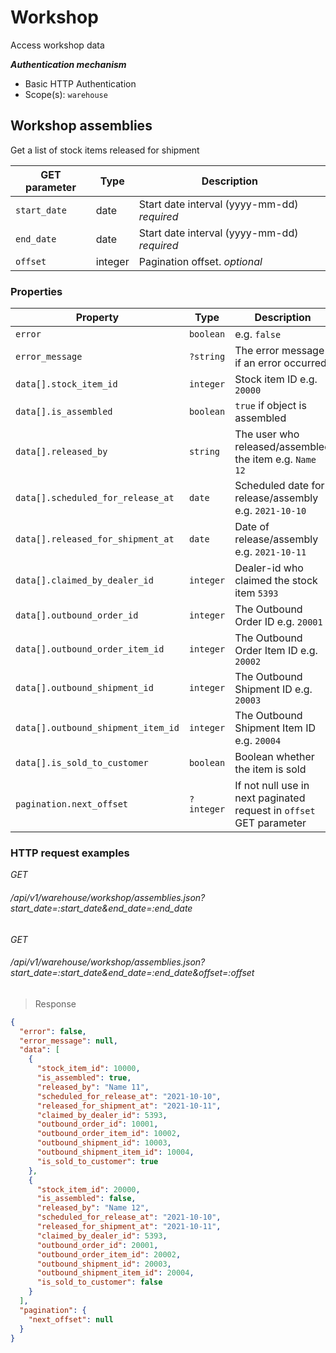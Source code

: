 # Workshop #

Access workshop data

***Authentication mechanism***

- Basic HTTP Authentication
- Scope(s): `warehouse`

## Workshop assemblies ##

Get a list of stock items released for shipment

| GET parameter | Type    | Description                                                               |
|---------------|---------|---------------------------------------------------------------------------|
| `start_date`  | date    | Start date interval (yyyy-mm-dd) <i class="label label-info">required</i> |
| `end_date`    | date    | Start date interval (yyyy-mm-dd) <i class="label label-info">required</i> |
| `offset`      | integer | Pagination offset. <i class="label label-info">optional</i>               |

### Properties ###

| Property                           | Type       | Description                                                         |
|------------------------------------|------------|---------------------------------------------------------------------|
| `error`                            | `boolean`  | e.g. `false`                                                        |
| `error_message`                    | `?string`  | The error message if an error occurred                              |
| `data[].stock_item_id`             | `integer`  | Stock item ID e.g. `20000`                                          |
| `data[].is_assembled`              | `boolean`  | `true` if object is assembled                                       |
| `data[].released_by`               | `string`   | The user who released/assembled the item e.g. `Name 12`             |
| `data[].scheduled_for_release_at`  | `date`     | Scheduled date for release/assembly e.g. `2021-10-10`               |
| `data[].released_for_shipment_at`  | `date`     | Date of release/assembly e.g. `2021-10-11`                          |
| `data[].claimed_by_dealer_id`      | `integer`  | Dealer-id who claimed the stock item `5393`                         |
| `data[].outbound_order_id`         | `integer`  | The Outbound Order ID e.g. `20001`                                  |
| `data[].outbound_order_item_id`    | `integer`  | The Outbound Order Item ID e.g. `20002`                             |
| `data[].outbound_shipment_id`      | `integer`  | The Outbound Shipment ID e.g. `20003`                               |
| `data[].outbound_shipment_item_id` | `integer`  | The Outbound Shipment Item ID e.g. `20004`                          |
| `data[].is_sold_to_customer`       | `boolean`  | Boolean whether the item is sold                                    |
| `pagination.next_offset`           | `?integer` | If not null use in next paginated request in `offset` GET parameter |

### HTTP request examples ###

<div class="api-endpoint">
	<div class="endpoint-data">
		<i class="label label-post">GET</i>
		<h6>/api/v1/warehouse/workshop/assemblies.json?start_date=:start_date&end_date=:end_date</h6>
	</div>
</div>

<div class="api-endpoint">
	<div class="endpoint-data">
		<i class="label label-post">GET</i>
		<h6>/api/v1/warehouse/workshop/assemblies.json?start_date=:start_date&end_date=:end_date&offset=:offset</h6>
	</div>
</div>


> Response

```json
{
  "error": false,
  "error_message": null,
  "data": [
    {
      "stock_item_id": 10000,
      "is_assembled": true,
      "released_by": "Name 11",
      "scheduled_for_release_at": "2021-10-10",
      "released_for_shipment_at": "2021-10-11",
      "claimed_by_dealer_id": 5393,
      "outbound_order_id": 10001,
      "outbound_order_item_id": 10002,
      "outbound_shipment_id": 10003,
      "outbound_shipment_item_id": 10004,
      "is_sold_to_customer": true
    },
    {
      "stock_item_id": 20000,
      "is_assembled": false,
      "released_by": "Name 12",
      "scheduled_for_release_at": "2021-10-10",
      "released_for_shipment_at": "2021-10-11",
      "claimed_by_dealer_id": 5393,
      "outbound_order_id": 20001,
      "outbound_order_item_id": 20002,
      "outbound_shipment_id": 20003,
      "outbound_shipment_item_id": 20004,
      "is_sold_to_customer": false
    }
  ],
  "pagination": {
    "next_offset": null
  }
}
```
